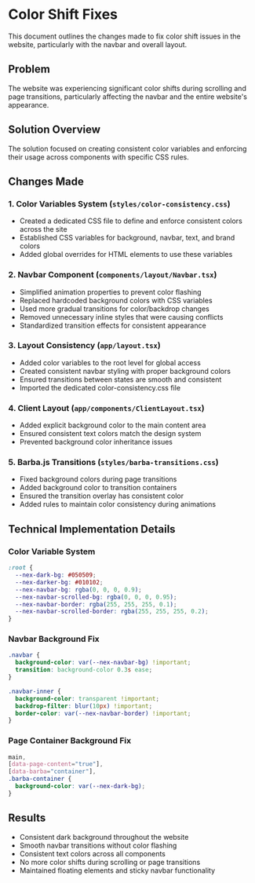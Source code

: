 # Color Shift Fixes

This document outlines the changes made to fix color shift issues in the website, particularly with the navbar and overall layout.

## Problem
The website was experiencing significant color shifts during scrolling and page transitions, particularly affecting the navbar and the entire website's appearance.

## Solution Overview
The solution focused on creating consistent color variables and enforcing their usage across components with specific CSS rules.

## Changes Made

### 1. Color Variables System (`styles/color-consistency.css`)
- Created a dedicated CSS file to define and enforce consistent colors across the site
- Established CSS variables for background, navbar, text, and brand colors
- Added global overrides for HTML elements to use these variables

### 2. Navbar Component (`components/layout/Navbar.tsx`)
- Simplified animation properties to prevent color flashing
- Replaced hardcoded background colors with CSS variables
- Used more gradual transitions for color/backdrop changes
- Removed unnecessary inline styles that were causing conflicts
- Standardized transition effects for consistent appearance

### 3. Layout Consistency (`app/layout.tsx`)
- Added color variables to the root level for global access
- Created consistent navbar styling with proper background colors
- Ensured transitions between states are smooth and consistent
- Imported the dedicated color-consistency.css file

### 4. Client Layout (`app/components/ClientLayout.tsx`)
- Added explicit background color to the main content area
- Ensured consistent text colors match the design system
- Prevented background color inheritance issues

### 5. Barba.js Transitions (`styles/barba-transitions.css`)
- Fixed background colors during page transitions
- Added background color to transition containers
- Ensured the transition overlay has consistent color
- Added rules to maintain color consistency during animations

## Technical Implementation Details

### Color Variable System
```css
:root {
  --nex-dark-bg: #050509;
  --nex-darker-bg: #010102;
  --nex-navbar-bg: rgba(0, 0, 0, 0.9);
  --nex-navbar-scrolled-bg: rgba(0, 0, 0, 0.95);
  --nex-navbar-border: rgba(255, 255, 255, 0.1);
  --nex-navbar-scrolled-border: rgba(255, 255, 255, 0.2);
}
```

### Navbar Background Fix
```css
.navbar {
  background-color: var(--nex-navbar-bg) !important;
  transition: background-color 0.3s ease;
}

.navbar-inner {
  background-color: transparent !important;
  backdrop-filter: blur(10px) !important;
  border-color: var(--nex-navbar-border) !important;
}
```

### Page Container Background Fix
```css
main,
[data-page-content="true"],
[data-barba="container"],
.barba-container {
  background-color: var(--nex-dark-bg);
}
```

## Results
- Consistent dark background throughout the website
- Smooth navbar transitions without color flashing
- Consistent text colors across all components
- No more color shifts during scrolling or page transitions
- Maintained floating elements and sticky navbar functionality 